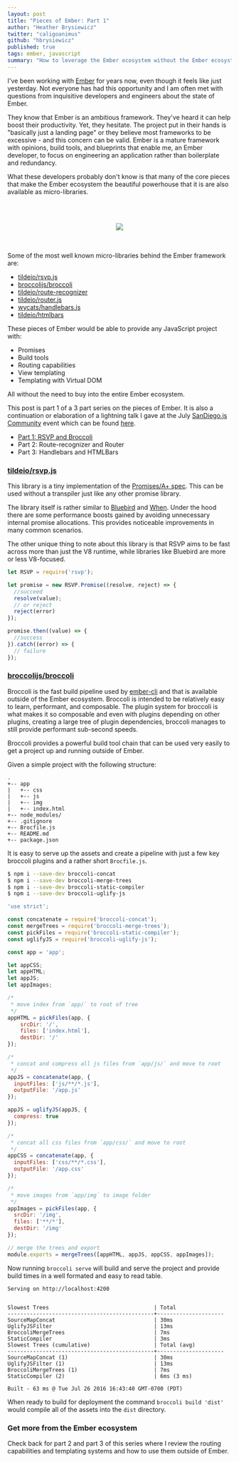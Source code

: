 ```yaml
---
layout: post
title: "Pieces of Ember: Part 1"
author: "Heather Brysiewicz"
twitter: "caligoanimus"
github: "hbrysiewicz"
published: true
tags: ember, javascript
summary: "How to leverage the Ember ecosystem without the Ember ecosystem"
---
```


I've been working with [Ember][ember] for years now, even though it feels like just yesterday. Not everyone has had this opportunity and I am often met with questions from inquisitive developers and engineers about the state of Ember.

They know that Ember is an ambitious framework. They've heard it can help boost their productivity. Yet, they hesitate. The project put in their hands is "basically just a landing page" or they believe most frameworks to be excessive - and this concern can be valid. Ember is a mature framework with opinions, build tools, and blueprints that enable me, an Ember developer, to focus on engineering an application rather than boilerplate and redundancy.

What these developers probably don't know is that many of the core pieces that make the Ember ecosystem the beautiful powerhouse that it is are also available as micro-libraries.

<br><br>
<div style="text-align:center;">
  <img src="http://i.imgur.com/PfqFoEW.png">
</div>
<br><br>

Some of the most well known micro-libraries behind the Ember framework are:

* [tildeio/rsvp.js][rsvp]
* [broccolijs/broccoli][broccoli]
* [tildeio/route-recognizer][route-recognizer]
* [tildeio/router.js][router]
* [wycats/handlebars.js][handlebars]
* [tildeio/htmlbars][htmlbars]

These pieces of Ember would be able to provide any JavaScript project with:

* Promises
* Build tools
* Routing capabilities
* View templating
* Templating with Virtual DOM

All without the need to buy into the entire Ember ecosystem.

This post is part 1 of a 3 part series on the pieces of Ember. It is also a continuation or elaboration of a lightning talk I gave at the July [SanDiego.js Community][sandiegojs] event which can be found [here][sdjs-talk].

* [Part 1: RSVP and Broccoli][part1]
* Part 2: Route-recognizer and Router
* Part 3: Handlebars and HTMLBars

### [tildeio/rsvp.js][rsvp]

This library is a tiny implementation of the [Promises/A+ spec][promises]. This can be used without a transpiler just like any other promise library.

The library itself is rather similar to [Bluebird][bluebird] and [When][when]. Under the hood there are some performance boosts gained by avoiding unnecessary internal promise allocations. This provides noticeable improvements in many common scenarios.

The other unique thing to note about this library is that RSVP aims to be fast across more than just the V8 runtime, while libraries like Bluebird are more or less V8-focused.

```js
let RSVP = require('rsvp');

let promise = new RSVP.Promise((resolve, reject) => {
  //succeed
  resolve(value);
  // or reject
  reject(error)
});

promise.then((value) => {
  //success
}).catch((error) => {
  // failure
});

```

### [broccolijs/broccoli][broccoli]

Broccoli is the fast build pipeline used by [ember-cli][ember-cli] and that is available outside of the Ember ecosystem. Broccoli is intended to be relatively easy to learn, performant, and composable. The plugin system for broccoli is what makes it so composable and even with plugins depending on other plugins, creating a large tree of plugin dependencies, broccoli manages to still provide performant sub-second speeds.

Broccoli provides a powerful build tool chain that can be used very easily to get a project up and running outside of Ember.

Given a simple project with the following structure:

```
.
+-- app
|   +-- css
|   +-- js
|   +-- img
|   +-- index.html
+-- node_modules/
+-- .gitignore
+-- Brocfile.js
+-- README.md
+-- package.json
```

It is easy to serve up the assets and create a pipeline with just a few key broccoli plugins and a rather short `Brocfile.js`.

```bash
$ npm i --save-dev broccoli-concat
$ npm i --save-dev broccoli-merge-trees
$ npm i --save-dev broccoli-static-compiler
$ npm i --save-dev broccoli-uglify-js
```

```js
'use strict';

const concatenate = require('broccoli-concat');
const mergeTrees = require('broccoli-merge-trees');
const pickFiles = require('broccoli-static-compiler');
const uglifyJS = require('broccoli-uglify-js');

const app = 'app';

let appCSS;
let appHTML;
let appJS;
let appImages;

/*
 * move index from `app/` to root of tree
 */
appHTML = pickFiles(app, {
    srcDir: '/',
    files: ['index.html'],
    destDir: '/'
});

/*
 * concat and compress all js files from `app/js/` and move to root
 */
appJS = concatenate(app, {
  inputFiles: ['js/**/*.js'],
  outputFile: '/app.js'
});

appJS = uglifyJS(appJS, {
  compress: true
});

/*
 * concat all css files from `app/css/` and move to root
 */
appCSS = concatenate(app, {
  inputFiles: ['css/**/*.css'],
  outputFile: '/app.css'
});

/*
 * move images from `app/img` to image folder
 */
appImages = pickFiles(app, {
  srcDir: '/img',
  files: ['**/*'],
  destDir: '/img'
});

// merge the trees and export
module.exports = mergeTrees([appHTML, appJS, appCSS, appImages]);

```

Now running `broccoli serve` will build and serve the project and provide build times in a well formated and easy to read table.

```
Serving on http://localhost:4200


Slowest Trees                                 | Total
----------------------------------------------+---------------------
SourceMapConcat                               | 30ms
UglifyJSFilter                                | 13ms
BroccoliMergeTrees                            | 7ms
StaticCompiler                                | 3ms
Slowest Trees (cumulative)                    | Total (avg)
----------------------------------------------+---------------------
SourceMapConcat (1)                           | 30ms
UglifyJSFilter (1)                            | 13ms
BroccoliMergeTrees (1)                        | 7ms
StaticCompiler (2)                            | 6ms (3 ms)

Built - 63 ms @ Tue Jul 26 2016 16:43:40 GMT-0700 (PDT)
```

When ready to build for deployment the command `broccoli build 'dist'` would compile all of the assets into the `dist` directory.

### Get more from the Ember ecosystem

Check back for part 2 and part 3 of this series where I review the routing capabilities and templating systems and how to use them outside of Ember.

[ember]: //emberjs.com
[ember-cli]: https://ember-cli.com
[stefanpenner]: https://github.com/stefanpenner
[rsvp]: //github.com/tildeio/rsvp.js
[bluebird]: http://bluebirdjs.com/
[when]: https://github.com/cujojs/when
[broccoli]: //github.com/broccolijs/broccoli
[broccoli-release]: https://www.solitr.com/blog/2014/02/broccoli-first-release/
[brocolli-deps]: https://libraries.io/npm/broccoli/dependents?page=1
[router]: //github.com/tildeio/router.js
[route-recognizer]: //github.com/tildeio/route-recognizer
[handlebars]: //github.com/wycats/handlebars.js
[htmlbars]: //github.com/tildeio/htmlbars
[promises]: https://promisesaplus.com/
[sandiegojs]: //sandiegojs.org
[sdjs-talk]: https://youtu.be/wb-24NqCOT0?t=33m34s
[part1]: //dockyard.com/blog/2016/08/12/pieces-of-ember-part1
